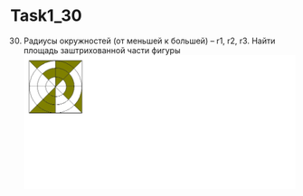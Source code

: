 # Task1_30
30.	Радиусы окружностей (от меньшей к большей) – r1, r2, r3. Найти площадь заштрихованной части фигуры
![alt text](StrangeFigure.jpg)
